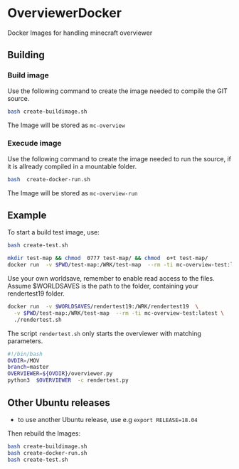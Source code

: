 # OverviewerDocker

Docker Images for handling minecraft overviewer

## Building

### Build image

Use the following command to create the image needed to compile the GIT source.

```bash
bash create-buildimage.sh 
```

The Image will be stored as ``mc-overview``

### Execude image

Use the following command to create the image needed to run the source, if it is allready compiled in a
mountable folder.

```bash
bash  create-docker-run.sh
```

The Image will be stored as ``mc-overview-run``

## Example

To start a build test image, use:

```bash
bash create-test.sh
```

```bash
mkdir test-map && chmod  0777 test-map/ && chmod  o+t test-map/
docker run  -v $PWD/test-map:/WRK/test-map  --rm -ti mc-overview-test:latest ./rendertest.sh
```

Use your own worldsave, remember to enable read access to the files.
Assume $WORLDSAVES is the path to the folder, containing your rendertest19 folder.

```bash
docker run  -v $WORLDSAVES/rendertest19:/WRK/rendertest19  \
  -v $PWD/test-map:/WRK/test-map  --rm -ti mc-overview-test:latest \
  ./rendertest.sh
```

The script ``rendertest.sh`` only starts the overviewer with matching parameters.

```bash
#!/bin/bash
OVDIR=/MOV
branch=master
OVERVIEWER=${OVDIR}/overviewer.py
python3  $OVERVIEWER  -c rendertest.py 
```

## Other Ubuntu releases

* to use another  Ubuntu release, use e.g ``export RELEASE=18.04``

Then rebuild the Images:

```bash
bash create-buildimage.sh
bash create-docker-run.sh
bash create-test.sh
```
